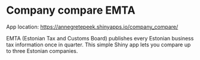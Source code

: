 # Company compare EMTA

App location: https://annegretepeek.shinyapps.io/company_compare/

EMTA (Estonian Tax and Customs Board) publishes every Estonian business tax information once in quarter. This simple Shiny app lets you compare up to three Estonian companies. 
